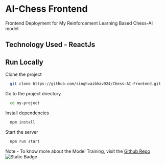 
# AI-Chess Frontend

Frontend Deployment for My Reinforcement Learning Based Chess-AI model

## Technology Used - ReactJs
## Run Locally

Clone the project

```bash
  git clone https://github.com/singhvaibhav924/Chess-AI-Frontend.git
```

Go to the project directory

```bash
  cd my-project
```

Install dependencies

```bash
  npm install
```

Start the server

```bash
  npm run start
```
Note - To know more about the Model Training, visit the [Github Repo](https://github.com/singhvaibhav924/Chess-AI)![Static Badge](https://img.shields.io/badge/AI-For_Life-blue)